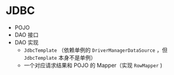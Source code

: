 # JDBC

- POJO
- DAO 接口
- DAO 实现
  - `JdbcTemplate` （依赖单例的 `DriverManagerDataSource` ，但 `JdbcTemplate` 本身不是单例）
  - 一个对应请求结果和 POJO 的 Mapper（实现 `RowMapper` )